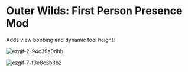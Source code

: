 # Outer Wilds: First Person Presence Mod
Adds view bobbing and dynamic tool height!

![ezgif-2-94c39a0dbb](https://github.com/Owen013/FirstPersonPresence/assets/96493201/7724a86f-9ef3-49d0-ae13-a74b0b4e0dd7)

![ezgif-7-f3e8c3b3b2](https://github.com/Owen013/FirstPersonPresence/assets/96493201/805267e2-d187-4f26-93ab-0a6db5a11b73)
